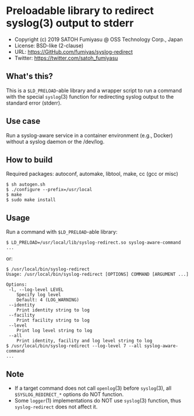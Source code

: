 Preloadable library to redirect syslog(3) output to stderr
======================================================================

  * Copyright (c) 2019 SATOH Fumiyasu @ OSS Technology Corp., Japan
  * License: BSD-like (2-clause)
  * URL: <https://GitHub.com/fumiyas/syslog-redirect>
  * Twitter: <https://twitter.com/satoh_fumiyasu>

What's this?
---------------------------------------------------------------------

This is a `$LD_PRELOAD`-able library and a wrapper script to
run a command with the special `syslog`(3) function for redirecting
syslog output to the standard error (stderr).

Use case
---------------------------------------------------------------------

Run a syslog-aware service in a container environment (e.g., Docker)
without a syslog daemon or the /dev/log.

How to build
---------------------------------------------------------------------

Required packages: autoconf, automake, libtool, make, cc (gcc or misc)

```console
$ sh autogen.sh
$ ./configure --prefix=/usr/local
$ make
$ sudo make install
```

Usage
---------------------------------------------------------------------

Run a command with `$LD_PRELOAD`-able library:

```console
$ LD_PRELOAD=/usr/local/lib/syslog-redirect.so syslog-aware-command
...
```

or:

```console
$ /usr/local/bin/syslog-redirect
Usage: /usr/local/bin/syslog-redirect [OPTIONS] COMMAND [ARGUMENT ...]

Options:
 -l, --log-level LEVEL
    Specify log level
    Default: 4 (LOG_WARNING)
 --identity
    Print identity string to log
 --facility
    Print facility string to log
 --level
    Print log level string to log
 --all
    Print identity, facility and log level string to log
$ /usr/local/bin/syslog-redirect --log-level 7 --all syslog-aware-command
...
```

Note
---------------------------------------------------------------------

  * If a target command does not call `openlog`(3) before `syslog`(3),
    all `$SYSLOG_REDIRECT_*` options do NOT function.
  * Some `logger`(1) implementations do NOT use `syslog`(3) function,
    thus `syslog-redirect` does not affect it.
